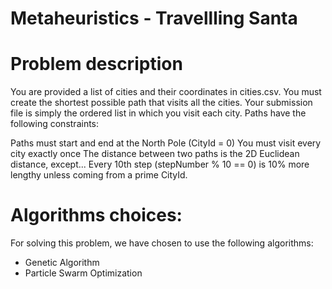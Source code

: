 # Metaheuristics - Travellling Santa

# Problem description
You are provided a list of cities and their coordinates in cities.csv. You must create the shortest possible path that visits all the cities. Your submission file is simply the ordered list in which you visit each city. Paths have the following constraints:

Paths must start and end at the North Pole (CityId = 0)
You must visit every city exactly once
The distance between two paths is the 2D Euclidean distance, except...
Every 10th step (stepNumber % 10 == 0) is 10% more lengthy unless coming from a prime CityId.

# Algorithms choices:
For solving this problem, we have chosen to use the following algorithms:
- Genetic Algorithm
- Particle Swarm Optimization
